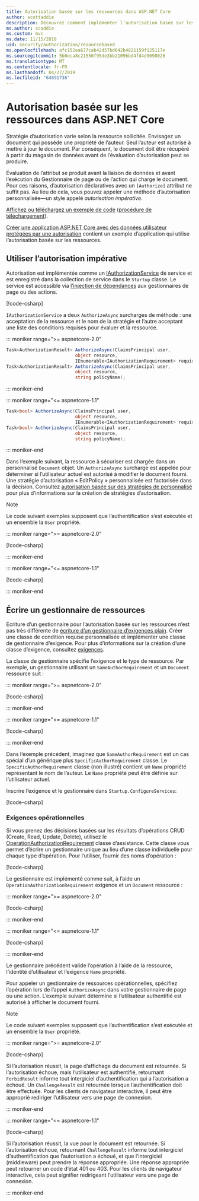 ```yaml
---
title: Autorisation basée sur les ressources dans ASP.NET Core
author: scottaddie
description: Découvrez comment implémenter l’autorisation basée sur les ressources dans une application ASP.NET Core quand un attribut Authorize ne suffira pas.
ms.author: scaddie
ms.custom: mvc
ms.date: 11/15/2018
uid: security/authorization/resourcebased
ms.openlocfilehash: afc152ea677cab42d57bd642b4821159f125117e
ms.sourcegitcommit: 5b0eca8c21550f95de3bb21096bd4fd4d9098026
ms.translationtype: MT
ms.contentlocale: fr-FR
ms.lasthandoff: 04/27/2019
ms.locfileid: "64891736"
---
```

# <a name="resource-based-authorization-in-aspnet-core"></a>Autorisation basée sur les ressources dans ASP.NET Core

Stratégie d’autorisation varie selon la ressource sollicitée. Envisagez un document qui possède une propriété de l’auteur. Seul l’auteur est autorisé à mettre à jour le document. Par conséquent, le document doit être récupéré à partir du magasin de données avant de l’évaluation d’autorisation peut se produire.

Évaluation de l’attribut se produit avant la liaison de données et avant l’exécution du Gestionnaire de page ou de l’action qui charge le document. Pour ces raisons, d’autorisation déclaratives avec un `[Authorize]` attribut ne suffit pas. Au lieu de cela, vous pouvez appeler une méthode d’autorisation personnalisée&mdash;un style appelé *autorisation impérative*.

[Affichez ou téléchargez un exemple de code](https://github.com/aspnet/AspNetCore.Docs/tree/master/aspnetcore/security/authorization/resourcebased/samples) ([procédure de téléchargement](xref:index#how-to-download-a-sample)).

[Créer une application ASP.NET Core avec des données utilisateur protégées par une autorisation](xref:security/authorization/secure-data) contient un exemple d’application qui utilise l’autorisation basée sur les ressources.

## <a name="use-imperative-authorization"></a>Utiliser l’autorisation impérative

Autorisation est implémentée comme un [IAuthorizationService](/dotnet/api/microsoft.aspnetcore.authorization.iauthorizationservice) de service et est enregistré dans la collection de service dans le `Startup` classe. Le service est accessible via [l’injection de dépendances](xref:fundamentals/dependency-injection) aux gestionnaires de page ou des actions.

[!code-csharp[](resourcebased/samples/ResourceBasedAuthApp2/Controllers/DocumentController.cs?name=snippet_IAuthServiceDI&highlight=6)]

`IAuthorizationService` a deux `AuthorizeAsync` surcharges de méthode : une acceptation de la ressource et le nom de la stratégie et l’autre acceptant une liste des conditions requises pour évaluer et la ressource.

::: moniker range=">= aspnetcore-2.0"

```csharp
Task<AuthorizationResult> AuthorizeAsync(ClaimsPrincipal user,
                          object resource,
                          IEnumerable<IAuthorizationRequirement> requirements);
Task<AuthorizationResult> AuthorizeAsync(ClaimsPrincipal user,
                          object resource,
                          string policyName);
```

::: moniker-end

::: moniker range="<= aspnetcore-1.1"

```csharp
Task<bool> AuthorizeAsync(ClaimsPrincipal user,
                          object resource,
                          IEnumerable<IAuthorizationRequirement> requirements);
Task<bool> AuthorizeAsync(ClaimsPrincipal user,
                          object resource,
                          string policyName);
```

::: moniker-end

<a name="security-authorization-resource-based-imperative"></a>

Dans l’exemple suivant, la ressource à sécuriser est chargée dans un personnalisé `Document` objet. Un `AuthorizeAsync` surcharge est appelée pour déterminer si l’utilisateur actuel est autorisé à modifier le document fourni. Une stratégie d’autorisation « EditPolicy » personnalisée est factorisée dans la décision. Consultez [autorisation basée sur des stratégies de personnalisé](xref:security/authorization/policies) pour plus d’informations sur la création de stratégies d’autorisation.

> [!NOTE]
> Le code suivant exemples supposent que l’authentification s’est exécutée et un ensemble la `User` propriété.

::: moniker range=">= aspnetcore-2.0"

[!code-csharp[](resourcebased/samples/ResourceBasedAuthApp2/Pages/Document/Edit.cshtml.cs?name=snippet_DocumentEditHandler)]

::: moniker-end

::: moniker range="<= aspnetcore-1.1"

[!code-csharp[](resourcebased/samples/ResourceBasedAuthApp1/Controllers/DocumentController.cs?name=snippet_DocumentEditAction)]

::: moniker-end

## <a name="write-a-resource-based-handler"></a>Écrire un gestionnaire de ressources

Écriture d’un gestionnaire pour l’autorisation basée sur les ressources n’est pas très différente de [écriture d’un gestionnaire d’exigences plain](xref:security/authorization/policies#security-authorization-policies-based-authorization-handler). Créer une classe de condition requise personnalisée et implémenter une classe de gestionnaire d’exigence. Pour plus d’informations sur la création d’une classe d’exigence, consultez [exigences](xref:security/authorization/policies#requirements).

La classe de gestionnaire spécifie l’exigence et le type de ressource. Par exemple, un gestionnaire utilisant un `SameAuthorRequirement` et un `Document` ressource suit :

::: moniker range=">= aspnetcore-2.0"

[!code-csharp[](resourcebased/samples/ResourceBasedAuthApp2/Services/DocumentAuthorizationHandler.cs?name=snippet_HandlerAndRequirement)]

::: moniker-end

::: moniker range="<= aspnetcore-1.1"

[!code-csharp[](resourcebased/samples/ResourceBasedAuthApp1/Services/DocumentAuthorizationHandler.cs?name=snippet_HandlerAndRequirement)]

::: moniker-end

Dans l’exemple précédent, imaginez que `SameAuthorRequirement` est un cas spécial d’un générique plus `SpecificAuthorRequirement` classe. Le `SpecificAuthorRequirement` classe (non illustré) contient un `Name` propriété représentant le nom de l’auteur. Le `Name` propriété peut être définie sur l’utilisateur actuel.

Inscrire l’exigence et le gestionnaire dans `Startup.ConfigureServices`:

[!code-csharp[](resourcebased/samples/ResourceBasedAuthApp2/Startup.cs?name=snippet_ConfigureServicesSample&highlight=3-7,9)]

### <a name="operational-requirements"></a>Exigences opérationnelles

Si vous prenez des décisions basées sur les résultats d’opérations CRUD (Create, Read, Update, Delete), utilisez le [OperationAuthorizationRequirement](/dotnet/api/microsoft.aspnetcore.authorization.infrastructure.operationauthorizationrequirement) classe d’assistance. Cette classe vous permet d’écrire un gestionnaire unique au lieu d’une classe individuelle pour chaque type d’opération. Pour l’utiliser, fournir des noms d’opération :

[!code-csharp[](resourcebased/samples/ResourceBasedAuthApp2/Services/DocumentAuthorizationCrudHandler.cs?name=snippet_OperationsClass)]

Le gestionnaire est implémenté comme suit, à l’aide un `OperationAuthorizationRequirement` exigence et un `Document` ressource :

::: moniker range=">= aspnetcore-2.0"

[!code-csharp[](resourcebased/samples/ResourceBasedAuthApp2/Services/DocumentAuthorizationCrudHandler.cs?name=snippet_Handler)]

::: moniker-end

::: moniker range="<= aspnetcore-1.1"

[!code-csharp[](resourcebased/samples/ResourceBasedAuthApp1/Services/DocumentAuthorizationCrudHandler.cs?name=snippet_Handler)]

::: moniker-end

Le gestionnaire précédent valide l’opération à l’aide de la ressource, l’identité d’utilisateur et l’exigence `Name` propriété.

Pour appeler un gestionnaire de ressources opérationnelles, spécifiez l’opération lors de l’appel `AuthorizeAsync` dans votre gestionnaire de page ou une action. L’exemple suivant détermine si l’utilisateur authentifié est autorisé à afficher le document fourni.

> [!NOTE]
> Le code suivant exemples supposent que l’authentification s’est exécutée et un ensemble la `User` propriété.

::: moniker range=">= aspnetcore-2.0"

[!code-csharp[](resourcebased/samples/ResourceBasedAuthApp2/Pages/Document/View.cshtml.cs?name=snippet_DocumentViewHandler&highlight=10-11)]

Si l’autorisation réussit, la page d’affichage du document est retournée. Si l’autorisation échoue, mais l’utilisateur est authentifié, retournant `ForbidResult` informe tout intergiciel d’authentification qui a l’autorisation a échoué. Un `ChallengeResult` est retournée lorsque l’authentification doit être effectuée. Pour les clients de navigateur interactive, il peut être approprié rediriger l’utilisateur vers une page de connexion.

::: moniker-end

::: moniker range="<= aspnetcore-1.1"

[!code-csharp[](resourcebased/samples/ResourceBasedAuthApp1/Controllers/DocumentController.cs?name=snippet_DocumentViewAction&highlight=11-12)]

Si l’autorisation réussit, la vue pour le document est retournée. Si l’autorisation échoue, retournant `ChallengeResult` informe tout intergiciel d’authentification que l’autorisation a échoué, et que l’intergiciel (middleware) peut prendre la réponse appropriée. Une réponse appropriée peut retourner un code d’état 401 ou 403. Pour les clients de navigateur interactive, cela peut signifier redirigeant l’utilisateur vers une page de connexion.

::: moniker-end
